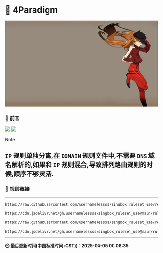 
# 🧸 4Paradigm
![](https://raw.githubusercontent.com/usernamelessss/picture-bed/main/images/202504042256831.jpg)
### 📣 前言
![](https://shields.io/badge/-移除重复规则-ff69b4) ![](https://shields.io/badge/-IP&nbsp;规则单独存放不与&nbsp;DOMAIN&nbsp;等混合-green)
> [!NOTE]
**`IP` 规则单独分离,在 `DOMAIN` 规则文件中,不需要 `DNS` 域名解析的,如果和 `IP` 规则混合,导致排列路由规则的时候,顺序不够灵活.**
---

###  🔗 规则链接
---

```url
https://raw.githubusercontent.com/usernamelessss/singbox_ruleset_use/refs/heads/main/rule/4Paradigm/4Paradigm_No_IP.json
```

```url
https://cdn.jsdelivr.net/gh/usernamelessss/singbox_ruleset_use@main/rule/4Paradigm/4Paradigm_No_IP.json
```

```url
https://raw.githubusercontent.com/usernamelessss/singbox_ruleset_use/refs/heads/main/rule/4Paradigm/4Paradigm_No_IP.srs
```

```url
https://cdn.jsdelivr.net/gh/usernamelessss/singbox_ruleset_use@main/rule/4Paradigm/4Paradigm_No_IP.srs
```

---
**⏲️ 最后更新时间(中国标准时间 (CST))：2025-04-05 00:06:35**